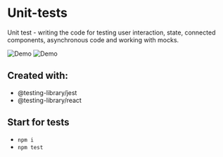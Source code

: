 # Unit-tests

Unit test - writing the code for testing user interaction, state, connected components, asynchronous code and working with mocks.

![Demo]()
![Demo]()

## Created with:
 - @testing-library/jest
 - @testing-library/react
  

## Start for tests
- `npm i`
- `npm test`